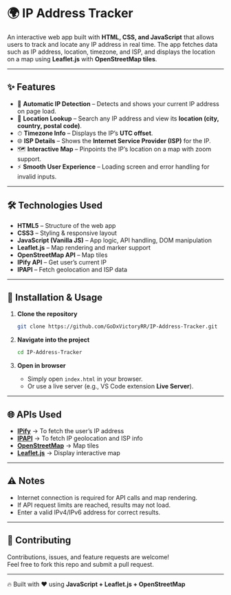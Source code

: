 # 🌍 IP Address Tracker

An interactive web app built with **HTML, CSS, and JavaScript** that allows users to track and locate any IP address in real time. The app fetches data such as IP address, location, timezone, and ISP, and displays the location on a map using **Leaflet.js** with **OpenStreetMap tiles**.

---

## ✨ Features

- 🔎 **Automatic IP Detection** – Detects and shows your current IP address on page load.  
- 📍 **Location Lookup** – Search any IP address and view its **location (city, country, postal code)**.  
- ⏱ **Timezone Info** – Displays the IP’s **UTC offset**.  
- 🌐 **ISP Details** – Shows the **Internet Service Provider (ISP)** for the IP.  
- 🗺 **Interactive Map** – Pinpoints the IP’s location on a map with zoom support.  
- ⚡ **Smooth User Experience** – Loading screen and error handling for invalid inputs.  

---

## 🛠️ Technologies Used

- **HTML5** – Structure of the web app  
- **CSS3** – Styling & responsive layout  
- **JavaScript (Vanilla JS)** – App logic, API handling, DOM manipulation  
- **Leaflet.js** – Map rendering and marker support  
- **OpenStreetMap API** – Map tiles  
- **IPify API** – Get user’s current IP  
- **IPAPI** – Fetch geolocation and ISP data  

---

## 🚀 Installation & Usage

1. **Clone the repository**
   ```bash
   git clone https://github.com/GoDxVictoryRR/IP-Address-Tracker.git
   ```

2. **Navigate into the project**
   ```bash
   cd IP-Address-Tracker
   ```

3. **Open in browser**
   - Simply open `index.html` in your browser.  
   - Or use a live server (e.g., VS Code extension **Live Server**).  

---

## 🌐 APIs Used

- **[IPify](https://www.ipify.org/)** → To fetch the user’s IP address  
- **[IPAPI](https://ipapi.co/)** → To fetch IP geolocation and ISP info  
- **[OpenStreetMap](https://www.openstreetmap.org/)** → Map tiles  
- **[Leaflet.js](https://leafletjs.com/)** → Display interactive map  

---

## ⚠️ Notes

- Internet connection is required for API calls and map rendering.  
- If API request limits are reached, results may not load.  
- Enter a valid IPv4/IPv6 address for correct results.  

---

## 🤝 Contributing

Contributions, issues, and feature requests are welcome!  
Feel free to fork this repo and submit a pull request.  

---

🔥 Built with ❤️ using **JavaScript + Leaflet.js + OpenStreetMap**  
